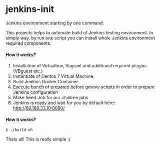 # jenkins-init
Jenkins environment starting by one command.

This projects helps to automate build of Jenkins testing environment. 
In simple way, by run one script you can install whole Jenkins environment required components.

#### How it works?
1. Installation of Virtualbox, Vagrant and additional required plugins (VBguest etc.)
2. Instantiate of Centos 7 Virtual Machine 
3. Build Jenkins Docker Container
4. Execute bunch of prepared before groovy scripts in order to prepare Jenkins configuration
5. Make Seed Job for our children jobs
6. Jenkins is ready and wait for you by default here: http://89.168.33.10:8080/


#### How it works?
```
$ ./build.sh
```

Thats all! This is really simple :)
